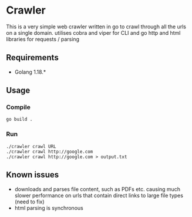 # Crawler
This is a very simple web crawler written in go to crawl through all the urls on a single domain.
utilises cobra and viper for CLI and go http and html libraries for requests / parsing

## Requirements
- Golang 1.18.*

## Usage
### Compile
`go build .`
### Run
`./crawler crawl URL`<br>
`./crawler crawl http://google.com`<br>
`./crawler crawl http://google.com > output.txt`

## Known issues

- downloads and parses file content, such as PDFs etc. 
  causing much slower performance on urls that contain direct links to large file types (need to fix)
- html parsing is synchronous
